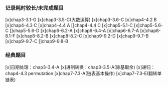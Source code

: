 ### 记录耗时较长/未完成题目
[x]chap3-3.1-G
[x]chap3-3.5-C(大数运算)
[x]chap3-3.6-C
[x]chap4-4.2 B
[x]chap4-4.3 C
[x]chap4-4.4 A
[]chap4-4.4 C
[x]chap5-5.1-C
[x]chap5-5.6-C
[]chap5-5.6-D
[x]chap6-6.2-A
[x]chap6-6.4-A
[x]chap6-6.7-A
[x]chap8-8.1-F
[x]chap8-8.2-B
[x]chap8-8.2-C
[x]chap9-9.2-D
[x]chap9-9.7-B
[x]chap9-9.7-C
[]chap9-9.8-B

### 经典题目
[x]日期处理：chap3-3.4-A
[x]进制转换：chap3-3.5-A(除基取余)
[x]递归：chap4-4.3 permutation
[x]chap7-7.3-A(链表基本操作)
[x]chap7-7.3-E(翻转单链表)